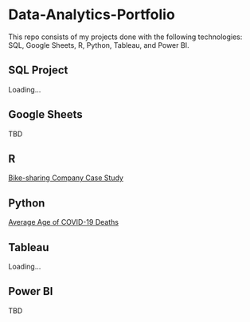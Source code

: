 # Data-Analytics-Portfolio
This repo consists of my projects done with the following technologies: SQL, Google Sheets, R, Python, Tableau, and Power BI.

## SQL Project
Loading...


## Google Sheets
TBD


## R
[Bike-sharing Company Case Study](https://github.com/ShaunJPartridge/Data-Analytics-Portfolio/tree/main/R/Bike-sharing%20Company%20Case%20Study)

## Python
[Average Age of COVID-19 Deaths](https://github.com/ShaunJPartridge/Data-Analytics-Portfolio/tree/main/Python/Avg-Covid-Death-Project)

## Tableau
Loading...


## Power BI
TBD
